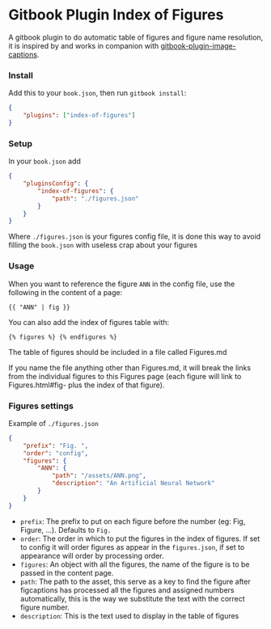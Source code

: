 Gitbook Plugin Index of Figures
=============

A gitbook plugin to do automatic table of figures and figure name resolution, it is inspired by and works in companion with [gitbook-plugin-image-captions](https://github.com/m0n0l0c0/gitbook-plugin-index-of-figures.git).

### Install

Add this to your `book.json`, then run `gitbook install`:

```json
{
    "plugins": ["index-of-figures"]
}
```

### Setup

In your `book.json` add

```json
{
	"pluginsConfig": {
		"index-of-figures": {
			"path": "./figures.json"
		}
	}
}
```

Where `./figures.json` is your figures config file, it is done this way to avoid filling the `book.json` with useless crap about your figures

### Usage

When you want to reference the figure `ANN` in the config file, use the following in the content of a page:

```
{{ "ANN" | fig }}
```

You can also add the index of figures table with:

```
{% figures %} {% endfigures %}
```

The table of figures should be included in a file called Figures.md

If you name the file anything other than Figures.md, it will break the links from the individual figures to this Figures page (each figure will link to Figures.html#fig- plus the index of that figure).

### Figures settings

Example of `./figures.json`

```json
{
	"prefix": "Fig. ",
	"order": "config",
	"figures": {
		"ANN": {
			"path": "/assets/ANN.png",
			"description": "An Artificial Neural Network"
		}
	}
} 
```

* `prefix`: The prefix to put on each figure before the number (eg: Fig, Figure, ...). Defaults to `Fig.`
* `order`: The order in which to put the figures in the index of figures. If set to config it will order figures as appear in the `figures.json`, if set to appearance will order by processing order.
* `figures`: An object with all the figures, the name of the figure is to be passed in the content page.
* `path`: The path to the asset, this serve as a key to find the figure after figcaptions has processed all the figures and assigned numbers automatically, this is the way we substitute the text with the correct figure number.
* `description`: This is the text used to display in the table of figures 